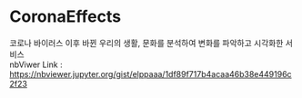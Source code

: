 # CoronaEffects
코로나 바이러스 이후 바뀐 우리의 생활, 문화를 분석하여 변화를 파악하고 시각화한 서비스   
nbViwer Link :   
https://nbviewer.jupyter.org/gist/elppaaa/1df89f717b4acaa46b38e449196c2f23
